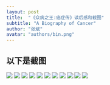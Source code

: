 ```yaml
---
layout: post
title:  "《众病之王:癌症传》读后感和截图"
subtitle: "A Biography of Cancer"
author: "张斌"
avatar: "authors/bin.png"
---
```


## 以下是截图

![](./content/images/a-biography-of-cancer/screenshot_2016_02_27T14_19_45+0759.png)
![](./content/images/a-biography-of-cancer/screenshot_2016_02_27T14_24_28+0759.png)
![](./content/images/a-biography-of-cancer/screenshot_2016_02_27T14_24_43+0759.png)
![](./content/images/a-biography-of-cancer/screenshot_2016_02_27T15_59_24+0759.png)
![](./content/images/a-biography-of-cancer/screenshot_2016_02_27T16_09_47+0759.png)
![](./content/images/a-biography-of-cancer/screenshot_2016_02_27T16_13_23+0759.png)
![](./content/images/a-biography-of-cancer/screenshot_2016_02_27T16_24_32+0759.png)
![](./content/images/a-biography-of-cancer/screenshot_2016_02_27T16_28_43+0759.png)
![](./content/images/a-biography-of-cancer/screenshot_2016_02_27T16_29_44+0759.png)
![](./content/images/a-biography-of-cancer/screenshot_2016_02_27T23_58_10+0759.png)
![](./content/images/a-biography-of-cancer/screenshot_2016_02_29T23_41_41+0759.png)
